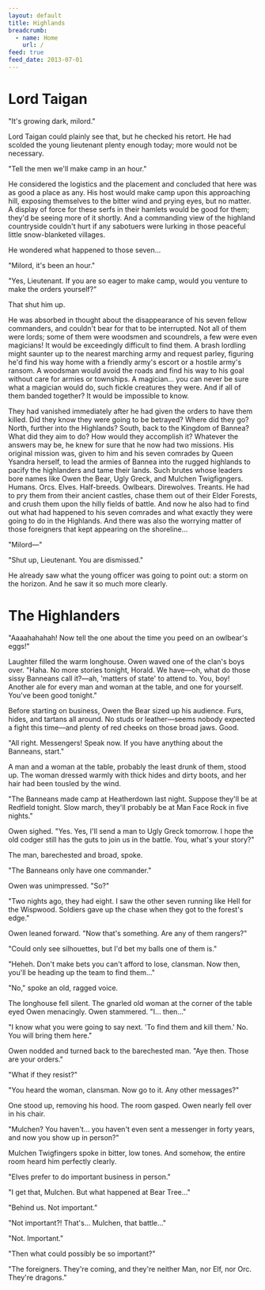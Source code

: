 ```yaml
---
layout: default
title: Highlands
breadcrumb:
  - name: Home
    url: /
feed: true
feed_date: 2013-07-01
---
```


# Lord Taigan

"It's growing dark, milord."

Lord Taigan could plainly see that, but he checked his retort.  He had scolded the young lieutenant plenty enough today; more would not be necessary.

"Tell the men we'll make camp in an hour."

He considered the logistics and the placement and concluded that here was as good a place as any.  His host would make camp upon this approaching hill, exposing themselves to the bitter wind and prying eyes, but no matter.  A display of force for these serfs in their hamlets would be good for them; they'd be seeing more of it shortly.  And a commanding view of the highland countryside couldn't hurt if any sabotuers were lurking in those peaceful little snow-blanketed villages.

He wondered what happened to those seven...

"Milord, it's been an hour."

"Yes, Lieutenant.  If you are so eager to make camp, would you venture to make the orders yourself?"

That shut him up.

He was absorbed in thought about the disappearance of his seven fellow commanders, and couldn't bear for that to be interrupted.  Not all of them were lords; some of them were woodsmen and scoundrels, a few were even magicians!  It would be exceedingly difficult to find them.  A brash lordling might saunter up to the nearest marching army and request parley, figuring he'd find his way home with a friendly army's escort or a hostile army's ransom.  A woodsman would avoid the roads and find his way to his goal without care for armies or townships.  A magician... you can never be sure what a magician would do, such fickle creatures they were.  And if all of them banded together?  It would be impossible to know.

They had vanished immediately after he had given the orders to have them killed.  Did they know they were going to be betrayed?  Where did they go?  North, further into the Highlands?  South, back to the Kingdom of Bannea?  What did they aim to do?  How would they accomplish it?  Whatever the answers may be, he knew for sure that he now had two missions.  His original mission was, given to him and his seven comrades by Queen Ysandra herself, to lead the armies of Bannea into the rugged highlands to pacify the highlanders and tame their lands.  Such brutes whose leaders bore names like Owen the Bear, Ugly Greck, and Mulchen Twigfigngers.  Humans.  Orcs.  Elves.  Half-breeds.  Owlbears.  Direwolves.  Treants.  He had to pry them from their ancient castles, chase them out of their Elder Forests, and crush them upon the hilly fields of battle.  And now he also had to find out what had happened to his seven comrades and what exactly they were going to do in the Highlands.  And there was also the worrying matter of those foreigners that kept appearing on the shoreline...

"Milord—"

"Shut up, Lieutenant.  You are dismissed."

He already saw what the young officer was going to point out: a storm on the horizon.  And he saw it so much more clearly.

# The Highlanders

"Aaaahahahah!  Now tell the one about the time you peed on an owlbear's eggs!"

Laughter filled the warm longhouse.  Owen waved one of the clan's boys over.  "Haha.  No more stories tonight, Horald.  We have—oh, what do those sissy Banneans call it?—ah, 'matters of state' to attend to.  You, boy!  Another ale for every man and woman at the table, and one for yourself.  You've been good tonight."

Before starting on business, Owen the Bear sized up his audience.  Furs, hides, and tartans all around.  No studs or leather—seems nobody expected a fight this time—and plenty of red cheeks on those broad jaws.  Good.

"All right.  Messengers!  Speak now.  If you have anything about the Banneans, start."

A man and a woman at the table, probably the least drunk of them, stood up.  The woman dressed warmly with thick hides and dirty boots, and her hair had been tousled by the wind.

"The Banneans made camp at Heatherdown last night.  Suppose they'll be at Redfield tonight.  Slow march, they'll probably be at Man Face Rock in five nights."

Owen sighed.  "Yes.  Yes, I'll send a man to Ugly Greck tomorrow.  I hope the old codger still has the guts to join us in the battle.  You, what's your story?"

The man, barechested and broad, spoke.

"The Banneans only have one commander."

Owen was unimpressed.  "So?"

"Two nights ago, they had eight.  I saw the other seven running like Hell for the Wispwood.  Soldiers gave up the chase when they got to the forest's edge."

Owen leaned forward.  "Now that's something.  Are any of them rangers?"

"Could only see silhouettes, but I'd bet my balls one of them is."

"Heheh.  Don't make bets you can't afford to lose, clansman.  Now then, you'll be heading up the team to find them..."

"No," spoke an old, ragged voice.

The longhouse fell silent.  The gnarled old woman at the corner of the table eyed Owen menacingly.  Owen stammered.  "I... then..."

"I know what you were going to say next.  'To find them and kill them.'  No.  You will bring them here."

Owen nodded and turned back to the barechested man.  "Aye then.  Those are your orders."

"What if they resist?"

"You heard the woman, clansman.  Now go to it.  Any other messages?"

One stood up, removing his hood.  The room gasped.  Owen nearly fell over in his chair.

"Mulchen?  You haven't... you haven't even sent a messenger in forty years, and now you show up in person?"

Mulchen Twigfingers spoke in bitter, low tones.  And somehow, the entire room heard him perfectly clearly.

"Elves prefer to do important business in person."

"I get that, Mulchen.  But what happened at Bear Tree..."

"Behind us.  Not important."

"Not important?!  That's... Mulchen, that battle..."

"Not.  Important."

"Then what could possibly be so important?"

"The foreigners.  They're coming, and they're neither Man, nor Elf, nor Orc.  They're dragons."
